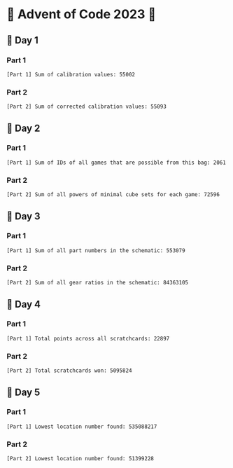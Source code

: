# 🎄 Advent of Code 2023 🎄


## 📅 Day 1

### Part 1
```
[Part 1] Sum of calibration values: 55002
```

### Part 2
```
[Part 2] Sum of corrected calibration values: 55093
```


## 📅 Day 2

### Part 1
```
[Part 1] Sum of IDs of all games that are possible from this bag: 2061
```

### Part 2
```
[Part 2] Sum of all powers of minimal cube sets for each game: 72596
```


## 📅 Day 3

### Part 1
```
[Part 1] Sum of all part numbers in the schematic: 553079
```

### Part 2
```
[Part 2] Sum of all gear ratios in the schematic: 84363105
```


## 📅 Day 4

### Part 1
```
[Part 1] Total points across all scratchcards: 22897
```

### Part 2
```
[Part 2] Total scratchcards won: 5095824
```


## 📅 Day 5

### Part 1
```
[Part 1] Lowest location number found: 535088217
```

### Part 2
```
[Part 2] Lowest location number found: 51399228
```
